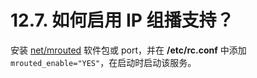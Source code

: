 # 12.7. 如何启用 IP 组播支持？

安装 [net/mrouted](https://cgit.freebsd.org/ports/tree/net/mrouted/pkg-descr) 软件包或 port，并在 **/etc/rc.conf** 中添加 `mrouted_enable="YES"`，在启动时启动该服务。
